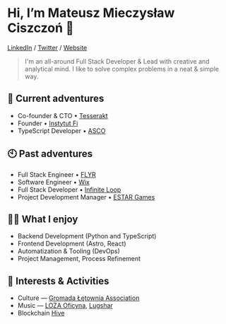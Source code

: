 # Hi, I’m Mateusz Mieczysław Ciszczoń 👋

[LinkedIn](https://linkedin.com/in/mciszczon) / [Twitter](https://twitter.com/mietek_dev) / [Website](https://mietek.dev)

> I'm an all-around Full Stack Developer & Lead with creative and analytical mind. I like to solve complex problems in a neat & simple way.

## 🤠 Current adventures

- Co-founder & CTO • [Tesserakt](https://tesserakt.dev)
- Founder • [Instytut Fi](https://github.com/instytutfi)
- TypeScript Developer • [ASCO](https://asco.com.pl)

## 🕙 Past adventures

- Full Stack Engineer • [FLYR](https://flyr.com/)
- Software Engineer • [Wix](https://wix.com/)
- Full Stack Developer • [Infinite Loop](https://infiniteloop.eu/)
- Project Development Manager • [ESTAR Games](https://estar.games/)

## 👍🏻 What I enjoy

- Backend Development (Python and TypeScript)
- Frontend Development (Astro, React)
- Automatization & Tooling (DevOps)
- Project Management, Process Refinement

## 👀 Interests & Activities

- Culture — [Gromada Łętownia Association](https://letownia.org)
- Music — [LOŻA Oficyna](https://lozaoficyna.pl), [Lugshar](https://lugshar.pl)
- Blockchain [Hive](https://peakd.com/@mciszczon/)
